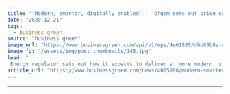 ```yaml
---
title: "'Modern, smarter, digitally enabled' -  Ofgem sets out price control plan for local networks from 2023"
date: "2020-12-21"
tags: 
  - business green
source: "business green"
image_url: "https://www.businessgreen.com/api/v1/wps/4e61585/dbb85b8e-e2b3-45b8-808a-276785254b1b/11/power-grid-185x114.jpg"
image_fp: "/assets/img/post_thumbnails/145.jpg"
lead: "
 Energy regulator sets out how it expects to deliver a 'more modern, smarter, digitally enabled' grid that can support up to 11 million electric vehicles by 2030 and increased demand for heat pumps ..."
article_url: "https://www.businessgreen.com/news/4025208/modern-smarter-digitally-enabled-ofgem-sets-price-control-plan-local-networks-2023"
---
```


---
